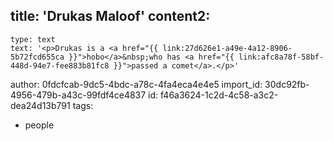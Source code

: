 title: 'Drukas Maloof'
content2:
  -
    type: text
    text: '<p>Drukas is a <a href="{{ link:27d626e1-a49e-4a12-8906-5b72fcd655ca }}">hobo</a>&nbsp;who has <a href="{{ link:afc8a78f-58bf-448d-94e7-fee883b81fc8 }}">passed a comet</a>.</p>'
author: 0fdcfcab-9dc5-4bdc-a78c-4fa4eca4e4e5
import_id: 30dc92fb-4956-479b-a43c-99fdf4ce4837
id: f46a3624-1c2d-4c58-a3c2-dea24d13b791
tags:
  - people
